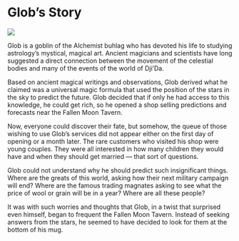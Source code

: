 # Glob’s Story

![](Glob.2x.jpg)

Glob is a goblin of the Alchemist buhlag who has devoted his life to studying astrology’s mystical, magical art. Ancient magicians and scientists have long suggested a direct connection between the movement of the celestial bodies and many of the events of the world of Dji’Da.

Based on ancient magical writings and observations, Glob derived what he claimed was a universal magic formula that used the position of the stars in the sky to predict the future. Glob decided that if only he had access to this knowledge, he could get rich, so he opened a shop selling predictions and forecasts near the Fallen Moon Tavern.

Now, everyone could discover their fate, but somehow, the queue of those wishing to use Glob’s services did not appear either on the first day of opening or a month later. The rare customers who visited his shop were young couples. They were all interested in how many children they would have and when they should get married — that sort of questions.

Glob could not understand why he should predict such insignificant things. Where are the greats of this world, asking how their next military campaign will end? Where are the famous trading magnates asking to see what the price of wool or grain will be in a year? Where are all these people?

It was with such worries and thoughts that Glob, in a twist that surprised even himself, began to frequent the Fallen Moon Tavern. Instead of seeking answers from the stars, he seemed to have decided to look for them at the bottom of his mug.